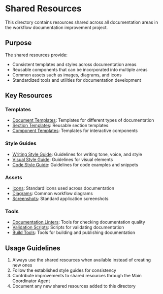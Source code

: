 # Shared Resources

This directory contains resources shared across all documentation areas in the workflow documentation improvement project.

## Purpose

The shared resources provide:
- Consistent templates and styles across documentation areas
- Reusable components that can be incorporated into multiple areas
- Common assets such as images, diagrams, and icons
- Standardized tools and utilities for documentation development

## Key Resources

### Templates

- [Document Templates](templates/documents/): Templates for different types of documentation
- [Section Templates](templates/sections/): Reusable section templates
- [Component Templates](templates/components/): Templates for interactive components

### Style Guides

- [Writing Style Guide](style-guides/writing-style-guide.md): Guidelines for writing tone, voice, and style
- [Visual Style Guide](style-guides/visual-style-guide.md): Guidelines for visual elements
- [Code Style Guide](style-guides/code-style-guide.md): Guidelines for code examples and snippets

### Assets

- [Icons](assets/icons/): Standard icons used across documentation
- [Diagrams](assets/diagrams/): Common workflow diagrams
- [Screenshots](assets/screenshots/): Standard application screenshots

### Tools

- [Documentation Linters](tools/linters/): Tools for checking documentation quality
- [Validation Scripts](tools/validation/): Scripts for validating documentation
- [Build Tools](tools/build/): Tools for building and publishing documentation

## Usage Guidelines

1. Always use the shared resources when available instead of creating new ones
2. Follow the established style guides for consistency
3. Contribute improvements to shared resources through the Main Coordinator Agent
4. Document any new shared resources added to this directory

